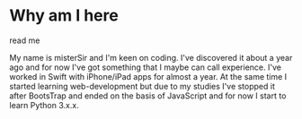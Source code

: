 # Why am I here
read me

My name is misterSir and I'm keen on coding.
 I've discovered it about a year ago and for now I've got something that I maybe can call
 experience. I've worked in Swift with iPhone/iPad apps for almost a year. At the same time
 I started learning web-development but due to my studies I've stopped it after BootsTrap and ended 
 on the basis of JavaScript and for now I start to learn Python 3.x.x.  
